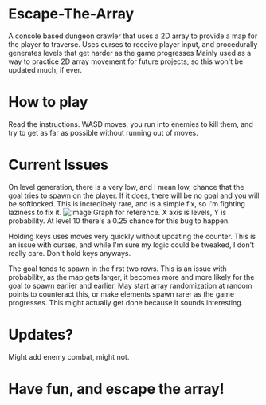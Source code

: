 # Escape-The-Array
A console based dungeon crawler that uses a 2D array to provide a map for the player to traverse. 
Uses curses to receive player input, and procedurally generates levels that get harder as the game progresses
Mainly used as a way to practice 2D array movement for future projects, so this won't be updated much, if ever. 


# How to play

Read the instructions. 
WASD moves, you run into enemies to kill them, and try to get as far as possible without running out of moves. 

# Current Issues

On level generation, there is a very low, and I mean low, chance that the goal tries to spawn on the player. If it does, there will be no goal and you will be softlocked.
This is incredibely rare, and is a simple fix, so i'm fighting laziness to fix it. 
![image](https://github.com/user-attachments/assets/9a6134b6-3897-4b05-bd3b-f3a7bff8de23)
Graph for reference. X axis is levels, Y is probability. At level 10 there's a 0.25 chance for this bug to happen. 

Holding keys uses moves very quickly without updating the counter. This is an issue with curses, and while I'm sure my logic could be tweaked, I don't really care. Don't hold keys anyways.

The goal tends to spawn in the first two rows. This is an issue with probability, as the map gets larger, it becomes more and more likely for the goal to spawn earlier and earlier. May start array randomization at random points to counteract this, or make elements spawn rarer as the game progresses. This might actually get done because it sounds interesting. 

# Updates?
Might add enemy combat, might not.


# Have fun, and escape the array!



